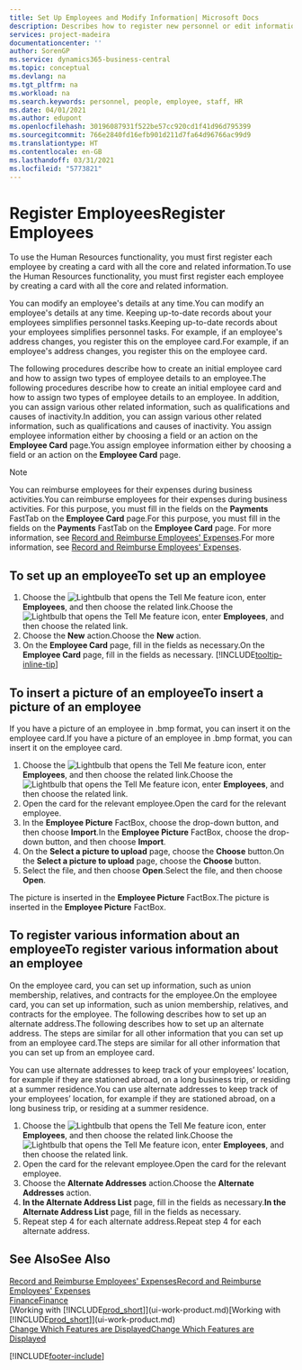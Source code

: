 ```yaml
---
title: Set Up Employees and Modify Information| Microsoft Docs
description: Describes how to register new personnel or edit information for existing staff.
services: project-madeira
documentationcenter: ''
author: SorenGP
ms.service: dynamics365-business-central
ms.topic: conceptual
ms.devlang: na
ms.tgt_pltfrm: na
ms.workload: na
ms.search.keywords: personnel, people, employee, staff, HR
ms.date: 04/01/2021
ms.author: edupont
ms.openlocfilehash: 30196087931f522be57cc920cd1f41d96d795399
ms.sourcegitcommit: 766e2840fd16efb901d211d7fa64d96766ac99d9
ms.translationtype: HT
ms.contentlocale: en-GB
ms.lasthandoff: 03/31/2021
ms.locfileid: "5773821"
---
```

# <a name="register-employees"></a><span data-ttu-id="fcb21-103">Register Employees</span><span class="sxs-lookup"><span data-stu-id="fcb21-103">Register Employees</span></span>
<span data-ttu-id="fcb21-104">To use the Human Resources functionality, you must first register each employee by creating a card with all the core and related information.</span><span class="sxs-lookup"><span data-stu-id="fcb21-104">To use the Human Resources functionality, you must first register each employee by creating a card with all the core and related information.</span></span>

<span data-ttu-id="fcb21-105">You can modify an employee's details at any time.</span><span class="sxs-lookup"><span data-stu-id="fcb21-105">You can modify an employee's details at any time.</span></span> <span data-ttu-id="fcb21-106">Keeping up-to-date records about your employees simplifies personnel tasks.</span><span class="sxs-lookup"><span data-stu-id="fcb21-106">Keeping up-to-date records about your employees simplifies personnel tasks.</span></span> <span data-ttu-id="fcb21-107">For example, if an employee's address changes, you register this on the employee card.</span><span class="sxs-lookup"><span data-stu-id="fcb21-107">For example, if an employee's address changes, you register this on the employee card.</span></span>

<span data-ttu-id="fcb21-108">The following procedures describe how to create an initial employee card and how to assign two types of employee details to an employee.</span><span class="sxs-lookup"><span data-stu-id="fcb21-108">The following procedures describe how to create an initial employee card and how to assign two types of employee details to an employee.</span></span> <span data-ttu-id="fcb21-109">In addition, you can assign various other related information, such as qualifications and causes of inactivity.</span><span class="sxs-lookup"><span data-stu-id="fcb21-109">In addition, you can assign various other related information, such as qualifications and causes of inactivity.</span></span> <span data-ttu-id="fcb21-110">You assign employee information either by choosing a field or an action on the **Employee Card** page.</span><span class="sxs-lookup"><span data-stu-id="fcb21-110">You assign employee information either by choosing a field or an action on the **Employee Card** page.</span></span>

> [!NOTE]  
> <span data-ttu-id="fcb21-111">You can reimburse employees for their expenses during business activities.</span><span class="sxs-lookup"><span data-stu-id="fcb21-111">You can reimburse employees for their expenses during business activities.</span></span> <span data-ttu-id="fcb21-112">For this purpose, you must fill in the fields on the **Payments** FastTab on the **Employee Card** page.</span><span class="sxs-lookup"><span data-stu-id="fcb21-112">For this purpose, you must fill in the fields on the **Payments** FastTab on the **Employee Card** page.</span></span> <span data-ttu-id="fcb21-113">For more information, see [Record and Reimburse Employees' Expenses](finance-how-record-reimburse-employee-expenses.md).</span><span class="sxs-lookup"><span data-stu-id="fcb21-113">For more information, see [Record and Reimburse Employees' Expenses](finance-how-record-reimburse-employee-expenses.md).</span></span>

## <a name="to-set-up-an-employee"></a><span data-ttu-id="fcb21-114">To set up an employee</span><span class="sxs-lookup"><span data-stu-id="fcb21-114">To set up an employee</span></span>
1. <span data-ttu-id="fcb21-115">Choose the ![Lightbulb that opens the Tell Me feature](media/ui-search/search_small.png "Tell me what you want to do") icon, enter **Employees**, and then choose the related link.</span><span class="sxs-lookup"><span data-stu-id="fcb21-115">Choose the ![Lightbulb that opens the Tell Me feature](media/ui-search/search_small.png "Tell me what you want to do") icon, enter **Employees**, and then choose the related link.</span></span>
2. <span data-ttu-id="fcb21-116">Choose the **New** action.</span><span class="sxs-lookup"><span data-stu-id="fcb21-116">Choose the **New** action.</span></span>
3. <span data-ttu-id="fcb21-117">On the **Employee Card** page, fill in the fields as necessary.</span><span class="sxs-lookup"><span data-stu-id="fcb21-117">On the **Employee Card** page, fill in the fields as necessary.</span></span> [!INCLUDE[tooltip-inline-tip](includes/tooltip-inline-tip_md.md)]

## <a name="to-insert-a-picture-of-an-employee"></a><span data-ttu-id="fcb21-118">To insert a picture of an employee</span><span class="sxs-lookup"><span data-stu-id="fcb21-118">To insert a picture of an employee</span></span>
<span data-ttu-id="fcb21-119">If you have a picture of an employee in .bmp format, you can insert it on the employee card.</span><span class="sxs-lookup"><span data-stu-id="fcb21-119">If you have a picture of an employee in .bmp format, you can insert it on the employee card.</span></span>

1. <span data-ttu-id="fcb21-120">Choose the ![Lightbulb that opens the Tell Me feature](media/ui-search/search_small.png "Tell me what you want to do") icon, enter **Employees**, and then choose the related link.</span><span class="sxs-lookup"><span data-stu-id="fcb21-120">Choose the ![Lightbulb that opens the Tell Me feature](media/ui-search/search_small.png "Tell me what you want to do") icon, enter **Employees**, and then choose the related link.</span></span>
2. <span data-ttu-id="fcb21-121">Open the card for the relevant employee.</span><span class="sxs-lookup"><span data-stu-id="fcb21-121">Open the card for the relevant employee.</span></span>
3. <span data-ttu-id="fcb21-122">In the **Employee Picture** FactBox, choose the drop-down button, and then choose **Import**.</span><span class="sxs-lookup"><span data-stu-id="fcb21-122">In the **Employee Picture** FactBox, choose the drop-down button, and then choose **Import**.</span></span>
4. <span data-ttu-id="fcb21-123">On the **Select a picture to upload** page, choose the **Choose** button.</span><span class="sxs-lookup"><span data-stu-id="fcb21-123">On the **Select a picture to upload** page, choose the **Choose** button.</span></span>
5. <span data-ttu-id="fcb21-124">Select the file, and then choose **Open**.</span><span class="sxs-lookup"><span data-stu-id="fcb21-124">Select the file, and then choose **Open**.</span></span>

<span data-ttu-id="fcb21-125">The picture is inserted in the **Employee Picture** FactBox.</span><span class="sxs-lookup"><span data-stu-id="fcb21-125">The picture is inserted in the **Employee Picture** FactBox.</span></span>

## <a name="to-register-various-information-about-an-employee"></a><span data-ttu-id="fcb21-126">To register various information about an employee</span><span class="sxs-lookup"><span data-stu-id="fcb21-126">To register various information about an employee</span></span>
<span data-ttu-id="fcb21-127">On the employee card, you can set up information, such as union membership, relatives, and contracts for the employee.</span><span class="sxs-lookup"><span data-stu-id="fcb21-127">On the employee card, you can set up information, such as union membership, relatives, and contracts for the employee.</span></span> <span data-ttu-id="fcb21-128">The following describes how to set up an alternate address.</span><span class="sxs-lookup"><span data-stu-id="fcb21-128">The following describes how to set up an alternate address.</span></span> <span data-ttu-id="fcb21-129">The steps are similar for all other information that you can set up from an employee card.</span><span class="sxs-lookup"><span data-stu-id="fcb21-129">The steps are similar for all other information that you can set up from an employee card.</span></span>

<span data-ttu-id="fcb21-130">You can use alternate addresses to keep track of your employees’ location, for example if they are stationed abroad, on a long business trip, or residing at a summer residence.</span><span class="sxs-lookup"><span data-stu-id="fcb21-130">You can use alternate addresses to keep track of your employees’ location, for example if they are stationed abroad, on a long business trip, or residing at a summer residence.</span></span>

1. <span data-ttu-id="fcb21-131">Choose the ![Lightbulb that opens the Tell Me feature](media/ui-search/search_small.png "Tell me what you want to do") icon, enter **Employees**, and then choose the related link.</span><span class="sxs-lookup"><span data-stu-id="fcb21-131">Choose the ![Lightbulb that opens the Tell Me feature](media/ui-search/search_small.png "Tell me what you want to do") icon, enter **Employees**, and then choose the related link.</span></span>
2. <span data-ttu-id="fcb21-132">Open the card for the relevant employee.</span><span class="sxs-lookup"><span data-stu-id="fcb21-132">Open the card for the relevant employee.</span></span>
3. <span data-ttu-id="fcb21-133">Choose the **Alternate Addresses** action.</span><span class="sxs-lookup"><span data-stu-id="fcb21-133">Choose the **Alternate Addresses** action.</span></span>
4. <span data-ttu-id="fcb21-134">**In the Alternate Address List** page, fill in the fields as necessary.</span><span class="sxs-lookup"><span data-stu-id="fcb21-134">**In the Alternate Address List** page, fill in the fields as necessary.</span></span>
5. <span data-ttu-id="fcb21-135">Repeat step 4 for each alternate address.</span><span class="sxs-lookup"><span data-stu-id="fcb21-135">Repeat step 4 for each alternate address.</span></span>

## <a name="see-also"></a><span data-ttu-id="fcb21-136">See Also</span><span class="sxs-lookup"><span data-stu-id="fcb21-136">See Also</span></span>
[<span data-ttu-id="fcb21-137">Record and Reimburse Employees' Expenses</span><span class="sxs-lookup"><span data-stu-id="fcb21-137">Record and Reimburse Employees' Expenses</span></span>](finance-how-record-reimburse-employee-expenses.md)  
[<span data-ttu-id="fcb21-138">Finance</span><span class="sxs-lookup"><span data-stu-id="fcb21-138">Finance</span></span>](finance.md)  
<span data-ttu-id="fcb21-139">[Working with [!INCLUDE[prod_short](includes/prod_short.md)]](ui-work-product.md)</span><span class="sxs-lookup"><span data-stu-id="fcb21-139">[Working with [!INCLUDE[prod_short](includes/prod_short.md)]](ui-work-product.md)</span></span>  
[<span data-ttu-id="fcb21-140">Change Which Features are Displayed</span><span class="sxs-lookup"><span data-stu-id="fcb21-140">Change Which Features are Displayed</span></span>](ui-experiences.md)


[!INCLUDE[footer-include](includes/footer-banner.md)]